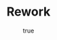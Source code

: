 ---
title: "Rework"
bookCover: "/assets/book-covers/rework.jpg"
slug: "rework"
bookAuthor: "David Heinemeier Hansson"
rating: 10
done: false
tags: []
summary: false
detailedNotes: false
amazonLink: ""
author:
  name: Rico Trebeljahr
  picture: "/assets/blog/profile.jpeg"
---
